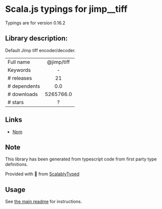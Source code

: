 
# Scala.js typings for jimp__tiff

Typings are for version 0.16.2

## Library description:
Default Jimp tiff encoder/decoder.

|                    |                 |
| ------------------ | :-------------: |
| Full name          | @jimp/tiff |
| Keywords           | - |
| # releases         | 21 |
| # dependents       | 0.0 |
| # downloads        | 5265766.0 |
| # stars            | ? |

## Links
- [Npm](https://www.npmjs.com/package/%40jimp%2Ftiff)
    


## Note
This library has been generated from typescript code from first party type definitions.

Provided with :purple_heart: from [ScalablyTyped](https://github.com/oyvindberg/ScalablyTyped)

## Usage
See [the main readme](../../readme.md) for instructions.


